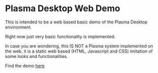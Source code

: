 # Plasma Desktop Web Demo

This is intended to be a web based basic demo of the Plasma Desktop environment.

Right now just very basic functionality is implemented.

In case you are wondering, this IS NOT a Plasma system implemented on the web, it is a static web based (HTML, Javascript and CSS) imitation of some looks and functionalities.

Find the demo [here](https://www.franzcoz.github.io/plasma-demo)
